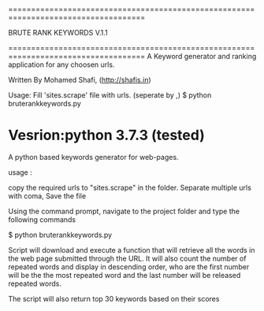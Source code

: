 ====================================================================================

BRUTE RANK KEYWORDS V.1.1

====================================================================================
A Keyword generator and ranking application for any choosen urls.

Written By Mohamed Shafi, (http://shafis.in)

Usage:  Fill 'sites.scrape' file with urls. (seperate by ,)
        $ python bruterankkeywords.py

Vesrion:python 3.7.3 (tested)
====================================================================================

A python based keywords generator for web-pages.

usage :

copy the required urls to "sites.scrape" in the folder.
Separate multiple urls with coma,
Save the file

Using the command prompt, navigate to the project folder and type the following commands

$ python bruterankkeywords.py

Script will download and execute a function that will retrieve all the words in the web page submitted through the URL. It will also count the number of repeated words and display in descending order, who are the first number will be the the most repeated word and the last number will be released repeated words.

The script will also return top 30 keywords based on their scores

